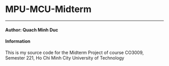 # MPU-MCU-Midterm
---
#### Author: Quach Minh Duc
#### Information
This is my source code for the Midterm Project of course CO3009, Semester 221, Ho Chi Minh City University of Technology
